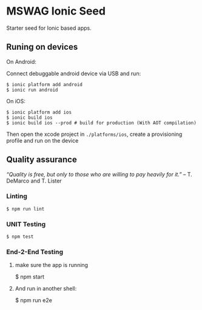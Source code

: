 # MSWAG Ionic Seed

Starter seed for Ionic based apps.

## Runing on devices

On Android:

Connect debuggable android device via USB and run:

    $ ionic platform add android
    $ ionic run android

On iOS:

    $ ionic platform add ios
    $ ionic build ios
    $ ionic build ios --prod # build for production (With AOT compilation)

Then open the xcode project in `./platforms/ios`, create a provisioning profile
and run on the device


## Quality assurance

_“Quality is free, but only to those who are willing to pay heavily for it.”_ – T. DeMarco and T. Lister


### Linting

    $ npm run lint


### UNIT Testing

    $ npm test


### End-2-End Testing

1. make sure the app is running

    $ npm start

2. And run in another shell:

    $ npm run e2e
